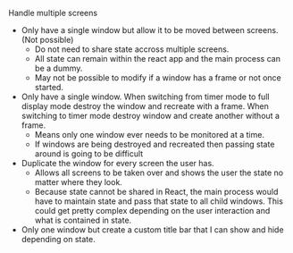 Handle multiple screens
- Only have a single window but allow it to be moved between screens.(Not possible)
  + Do not need to share state accross multiple screens.
  + All state can remain within the react app and the main process can be a dummy.
  - May not be possible to modify if a window has a frame or not once started.
- Only have a single window. When switching from timer mode to full display mode destroy the window and recreate with a frame. When switching to timer mode destroy window and create another without a frame.
  + Means only one window ever needs to be monitored at a time.
  - If windows are being destroyed and recreated then passing state around is going to be difficult
- Duplicate the window for every screen the user has.
  + Allows all screens to be taken over and shows the user the state no matter where they look.
  - Because state cannot be shared in React, the main process would have to maintain state and pass that state to all child windows. This could get pretty complex depending on the user interaction and what is contained in state.
- Only one window but create a custom title bar that I can show and hide depending on state.